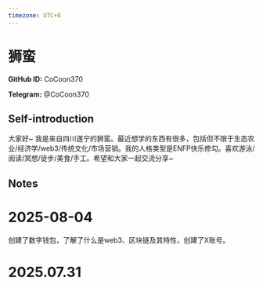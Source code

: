 ```yaml
---
timezone: UTC+8
---
```


# 狮蛮

**GitHub ID:** CoCoon370

**Telegram:** @CoCoon370

## Self-introduction

大家好~ 我是来自四川遂宁的狮蛮。最近想学的东西有很多，包括但不限于生态农业/经济学/web3/传统文化/市场营销。我的人格类型是ENFP快乐修勾。喜欢游泳/阅读/冥想/徒步/美食/手工。希望和大家一起交流分享~

## Notes

<!-- Content_START -->
# 2025-08-04

创建了数字钱包，了解了什么是web3、区块链及其特性，创建了X账号。


# 2025.07.31


<!-- Content_END -->
